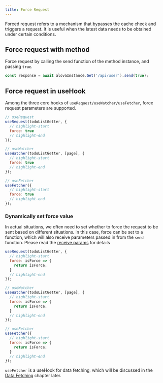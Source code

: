```yaml
---
title: Force Request
---
```


Forced request refers to a mechanism that bypasses the cache check and triggers a request. It is useful when the latest data needs to be obtained under certain conditions.

## Force request with method

Force request by calling the send function of the method instance, and passing `true`.

```javascript
const response = await alovaInstance.Get('/api/user').send(true);
```

## Force request in useHook

Among the three core hooks of `useRequest/useWatcher/useFetcher`, force request parameters are supported.

```javascript
// useRequest
useRequest(todoListGetter, {
  // highlight-start
  force: true
  // highlight-end
});

// useWatcher
useWatcher(todoListGetter, [page], {
  // highlight-start
  force: true
  // highlight-end
});

// useFetcher
useFetcher({
  // highlight-start
  force: true
  // highlight-end
});
```

### Dynamically set force value

In actual situations, we often need to set whether to force the request to be sent based on different situations. In this case, force can be set to a function, which will also receive parameters passed in from the `send` function. Please read the [receive params](/v2/tutorial/combine-framework/receive-params) for details

```javascript
useRequest(todoListGetter, {
  // highlight-start
  force: isForce => {
    return isForce;
  }
  // highlight-end
});

// useWatcher
useWatcher(todoListGetter, [page], {
  // highlight-start
  force: isForce => {
    return isForce;
  }
  // highlight-end
});

// useFetcher
useFetcher({
  // highlight-start
  force: isForce => {
    return isForce;
  }
  // highlight-end
});
```

`useFetcher` is a useHook for data fetching, which will be discussed in the [Data Fetching](/v2/tutorial/advanced/use-fetcher) chapter later.
